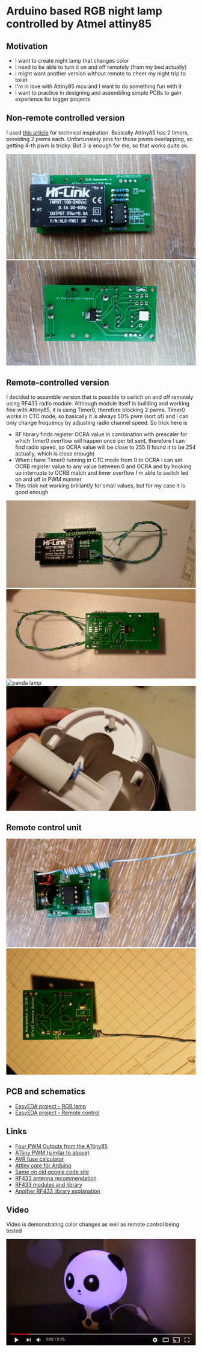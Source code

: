# Arduino based RGB night lamp controlled by Atmel attiny85

## Motivation

* I want to create night lamp that changes color
* I need to be able to turn it on and off remotely (from my bed actually)
* I might want another version without remote to cheer my night trip to toilet
* I'm in love with Attiny85 mcu and I want to do something fun with it
* I want to practice in designing and assembling simple PCBs to gain experience for bigger projects

## Non-remote controlled version

I used [this article](http://www.technoblogy.com/show?LE0) for technical inspiration. 
Basically Attiny85 has 2 timers, providing 2 pwms each. Unfortunately pins for those pwms overlapping, so getting 4-th pwm is tricky. But 3 is enough for me, so that works quite ok.

![pcb front](https://raw.githubusercontent.com/anabolyc/arduino-attiny85-rgb-lamp-vs-remote/master/images/2018-03-21-14.08.59.jpg)
![pcb back](https://raw.githubusercontent.com/anabolyc/arduino-attiny85-rgb-lamp-vs-remote/master/images/2018-03-21-14.08.45.jpg)


## Remote-controlled version

I decided to assemble version that is possible to switch on and off remotely using RF433 radio module. Although module itself is building and working fine with Attiny85, it is using Timer0, therefore blocking 2 pwms. Timer0 works in CTC mode, so basically it is always 50% pwm (sort of) and i can only change frequency by adjusting radio channel speed. So trick here is
* RF library finds register OCRA value in combination with prescaler for which Timer0 overflow will happen once per bit sent, therefore I can find radio speed, so OCRA value will be close to 255 (I found it to be 254 actually, which is close enough)
* When i have Timer0 running in CTC mode from 0 to OCRA i can set OCRB register value to any value between 0 and OCRA and by hooking up interrupts to OCRB match and timer overflow I'm able to switch led on and off in PWM manner
* This trick not working brilliantly for small values, but for my case it is good enough

![pcb front](https://raw.githubusercontent.com/anabolyc/arduino-attiny85-rgb-lamp-vs-remote/master/images/2018-03-20-21.13.16.jpg)
![pcb back](https://raw.githubusercontent.com/anabolyc/arduino-attiny85-rgb-lamp-vs-remote/master/images/2018-03-20-21.13.37.jpg)
![panda lamp](https://raw.githubusercontent.com/anabolyc/arduino-attiny85-rgb-lamp-vs-remote/master/images/2018-03-20-21.35.14.jpg.jpg)
![led inplace](https://raw.githubusercontent.com/anabolyc/arduino-attiny85-rgb-lamp-vs-remote/master/images/2018-03-20-21.14.21.jpg)


## Remote control unit

![pcb front](https://raw.githubusercontent.com/anabolyc/arduino-attiny85-rgb-lamp-vs-remote/master/images/2018-03-26-18.45.56.jpg)
![pcb back](https://raw.githubusercontent.com/anabolyc/arduino-attiny85-rgb-lamp-vs-remote/master/images/2018-03-26-18.46.20.jpg)

## PCB and schematics

* [EasyEDA project - RGB lamp](https://easyeda.com/andrey.mal/00_rgb_lamp-959c0fd48be74b9ea60832f59a6886bc)
* [EasyEDA project - Remote control](https://easyeda.com/andrey.mal/03_panda_control_unit-81d20461bdbd45bd93433dddf72159b2)

## Links

* [Four PWM Outputs from the ATtiny85](http://www.technoblogy.com/show?LE0)
* [ATtiny PWM (similar to above)](http://matt16060936.blogspot.co.uk/2012/04/attiny-pwm.html)
* [AVR fuse calculator](http://www.engbedded.com/fusecalc)
* [Attiny core for Arduino](https://github.com/Coding-Badly/arduino-tiny)
* [Same on old google code site](https://code.google.com/archive/p/arduino-tiny/)
* [RF433 antenna recommendation](http://www.instructables.com/id/433-MHz-Coil-loaded-antenna/)
* [RF433 modules and library](http://www.instructables.com/id/RF-315433-MHz-Transmitter-receiver-Module-and-Ardu/)
* [Another RF433 library explanation](http://cosa-arduino.blogspot.de/2013/03/news-virtual-wire-interface.html)

## Video

Video is demonstrating color changes as well as remote control being tested

[![Watch the video](https://raw.githubusercontent.com/anabolyc/arduino-attiny85-rgb-lamp-vs-remote/master/images/youtube-screen.png)](https://youtu.be/MXWmvgHrwHE)
